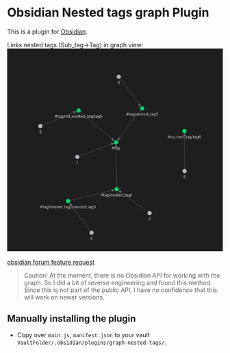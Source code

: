 # Obsidian Nested tags graph Plugin

This is a plugin for [Obsidian](https://obsidian.md).

Links nested tags (Sub_tag->Tag) in graph view:
![Demo](media/nested_tag_graph.png)

[obsidian forum feature request](https://forum.obsidian.md/t/view-structure-of-nested-tags-on-graph/11386/22)

> Caution! At the moment, there is no Obsidian API for working with the graph. So I did a bit of reverse engineering and found this method. Since this is not part of the public API, I have no confidence that this will work on newer versions.

## Manually installing the plugin

-   Copy over `main.js`, `manifest.json` to your vault `VaultFolder/.obsidian/plugins/graph-nested-tags/`.
